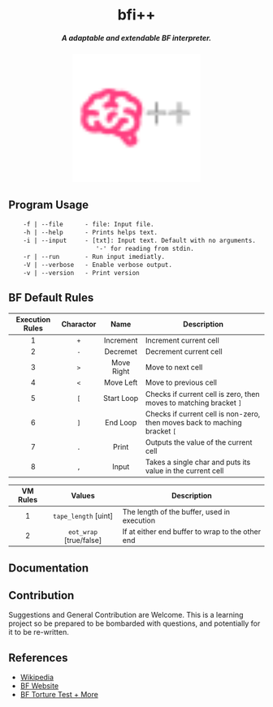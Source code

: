 <div align="center">

# bfi++
##### A adaptable and extendable BF interpreter.


<img alt="bfi++" src="img/logo.svg" width=50%></img>
</div>


## Program Usage

```
    -f | --file      - file: Input file.
    -h | --help      - Prints helps text.
    -i | --input     - [txt]: Input text. Default with no arguments.
                        '-' for reading from stdin.
    -r | --run       - Run input imediatly.
    -V | --verbose   - Enable verbose output.
    -v | --version   - Print version
```



## BF Default Rules


Execution Rules | Charactor | Name | Description
:-:|:-:|:-:|---
 1 | `+` | Increment | Increment current cell
 2 | `-` | Decremet | Decrement current cell
 3 | `>` | Move Right | Move to next cell
 4 | `<` | Move Left | Move to previous cell
 5 | `[` | Start Loop | Checks if current cell is zero, then moves to matching bracket `]`
 6 | `]` | End Loop | Checks if current cell is non-zero, then moves back to maching bracket `[`
 7 | `.` | Print | Outputs the value of the current cell
 8 | `,` | Input | Takes a single char and puts its value in the current cell

VM Rules | Values | Description
:-:|:-:|---
 1 | `tape_length` [uint] | The length of the buffer, used in execution
 2 | `eot_wrap` [true/false] | If at either end buffer to wrap to the other end


## Documentation


## Contribution

Suggestions and General Contribution are Welcome. This is a learning project so
be prepared to be bombarded with questions, and potentially for it to be
re-written.

## References

- [Wikipedia](https://en.wikipedia.org/wiki/Brainfuck)
- [BF Website](https://brainfuck.org/)
- [BF Torture Test + More](https://github.com/rdebath/Brainfuck)
